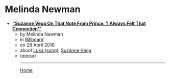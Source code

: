 # Melinda Newman

 - [**"Suzanne Vega On That Note From Prince: 'I Always Felt That Connection'"**](https://www.billboard.com/articles/news/7350157/suzanne-vega-prince-interview)<ul><li>by Melinda Newman</li><li>in [Billboard](https://www.billboard.com/)</li><li>on 28 April 2016</li><li>about [Luka (song)](../../topics/song/luka/index.md), [Suzanne Vega](../../topics/suzanne-vega/index.md)</li><li>([mirror](https://web.archive.org/web/*/https://www.billboard.com/articles/news/7350157/suzanne-vega-prince-interview))</li><ul>

----

[Home](../index.md)
